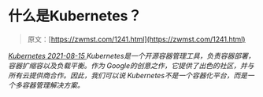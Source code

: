 <!--yml
category: 未分类
date: 0001-01-01 00:00:00
-->

# 什么是Kubernetes？

> 原文：[https://zwmst.com/1241.html](https://zwmst.com/1241.html)

   [ *Kubernetes* ](https://zwmst.com/kubernetes)*[ <time datetime="2021-08-15T10:51:08+08:00"> 2021-08-15 </time> ](https://zwmst.com/1241.html)  Kubernetes是一个开源容器管理工具，负责容器部署，容器扩缩容以及负载平衡。作为 Google的创意之作，它提供了出色的社区，并与所有云提供商合作。因此，我们可以说 Kubernetes不是一个容器化平台，而是一个多容器管理解决方案。*